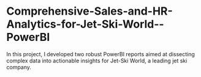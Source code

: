 # Comprehensive-Sales-and-HR-Analytics-for-Jet-Ski-World--PowerBI
In this project, I developed two robust PowerBI reports aimed at dissecting complex data into actionable insights for Jet-Ski World, a leading jet ski company.
